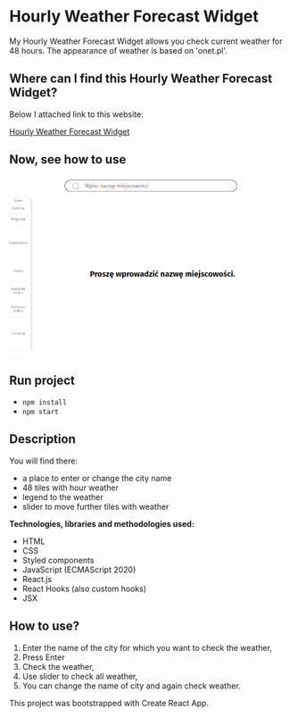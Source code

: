# Hourly Weather Forecast Widget

My Hourly Weather Forecast Widget allows you check current weather for 48 hours. The appearance of weather is based on 'onet.pl'.

## Where can I find this Hourly Weather Forecast Widget?

Below I attached link to this website:

[Hourly Weather Forecast Widget](https://anetaszynal.github.io/hourly_weather_forecast/)

## Now, see how to use

![Hourly Weather Forecast Widget Demo](instruction.gif)

## Run project
- `npm install`
- `npm start`

## Description

You will find there:

- a place to enter or change the city name
- 48 tiles with hour weather
- legend to the weather
- slider to move further tiles with weather

**Technologies, libraries and methodologies used:**

- HTML
- CSS
- Styled components
- JavaScript (ECMAScript 2020)
- React.js
- React Hooks (also custom hooks)
- JSX

## How to use?

1. Enter the name of the city for which you want to check the weather,
2. Press Enter
3. Check the weather,
4. Use slider to check all weather,
5. You can change the name of city and again check weather.

This project was bootstrapped with Create React App.

